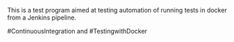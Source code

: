 This is a test program aimed at testing automation of running tests in docker from a Jenkins pipeline.

#ContinuousIntegration and #TestingwithDocker